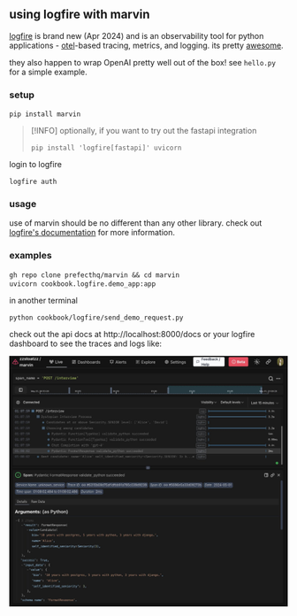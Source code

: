 ## using logfire with marvin

[logfire](https://github.com/pydantic/logfire?tab=readme-ov-file#pydantic-logfire--uncomplicated-observability) is brand new (Apr 2024) and is an observability tool for python applications - [otel](https://opentelemetry.io/docs/what-is-opentelemetry/)-based tracing, metrics, and logging. its pretty [awesome](https://docs.pydantic.dev/logfire/#pydantic-logfire-the-observability-platform-you-deserve).

they also happen to wrap OpenAI pretty well out of the box! see `hello.py` for a simple example.

### setup
```conosle
pip install marvin
```
> [!INFO]
> optionally, if you want to try out the fastapi integration
> ```console
> pip install 'logfire[fastapi]' uvicorn
> ```

login to logfire
```console
logfire auth
```

### usage
use of marvin should be no different than any other library. check out [logfire's documentation](https://docs.pydantic.dev/logfire/#pydantic-logfire-the-observability-platform-you-deserve) for more information.


### examples
```console
gh repo clone prefecthq/marvin && cd marvin
uvicorn cookbook.logfire.demo_app:app
```

in another terminal
```console
python cookbook/logfire/send_demo_request.py
```

check out the api docs at http://localhost:8000/docs or your logfire dashboard to see the traces and logs like:

<p align="center">
  <img src="/docs/assets/images/docs/examples/logfire-span.jpeg" alt="logfire span"/>
</p>
